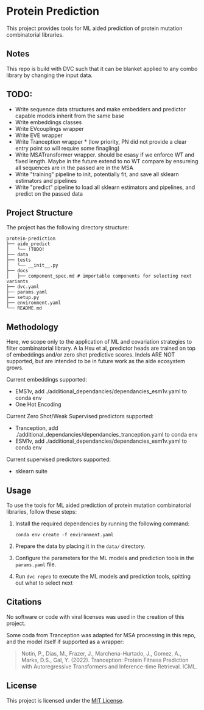 # Protein Prediction

This project provides tools for ML aided prediction of protein mutation combinatorial libraries.

## Notes

This repo is build with DVC such that it can be blanket applied to any combo library by changing the input data.

## TODO:
- Write sequence data structures and make embedders and predictor capable models inherit from the same base
- Write embeddings classes
- Write EVcouplings wrapper
- Write EVE wrapper
- Write Tranception wrapper * (low priority, PN did not provide a clear entry point so will require some finagling)
- Write MSATransformer wrapper. should be esasy if we enforce WT and fixed length. Maybe in the future extend to no WT compare by ensureing all sequences are in the passed are in the MSA
- Write "training" pipeline to init, potentially fit, and save all sklearn estimators and pipelines
- Write "predict" pipeline to load all sklearn estimators and pipelines, and predict on the passed data

## Project Structure

The project has the following directory structure:

```
protein-prediction
├── aide_predict
│   └── !TODO!
├── data
├── tests
│   └── __init__.py
├── docs
│   ├── component_spec.md # importable components for selecting next variants
├── dvc.yaml
├── params.yaml
├── setup.py
├── environment.yaml
└── README.md
```

## Methodology
Here, we scope only to the application of ML and covariation strategies to filter combinatorial library.
A la Hsu et al, predictor heads are trained on top of embeddings and/or zero shot predictive scores.
Indels ARE NOT supported, but are intended to be in future work as the aide ecosystem grows.

Current embeddings supported:
- EMS1v, add ./additional_dependancies/dependancies_esm1v.yaml to conda env
- One Hot Encoding

Current Zero Shot/Weak Supervised predictors supported:
- Tranception, add ./additional_dependancies/dependancies_tranception.yaml to conda env
- ESM1v, add ./additional_dependancies/dependancies_esm1v.yaml to conda env

Current supervised predictors supported:
- sklearn suite

## Usage

To use the tools for ML aided prediction of protein mutation combinatorial libraries, follow these steps:

1. Install the required dependencies by running the following command:

   ```
   conda env create -f environment.yaml
   ```

2. Prepare the data by placing it in the `data/` directory.

3. Configure the parameters for the ML models and prediction tools in the `params.yaml` file.

4. Run `dvc repro` to execute the ML models and prediction tools, spitting out what to select next


## Citations
No software or code with viral licenses was used in the creation of this project.

Some coda from Tranception was adapted for MSA processing in this repo, and the model itself if supported as a wrapper:
> Notin, P., Dias, M., Frazer, J., Marchena-Hurtado, J., Gomez, A., Marks, D.S., Gal, Y. (2022). Tranception: Protein Fitness Prediction with Autoregressive Transformers and Inference-time Retrieval. ICML.

## License

This project is licensed under the [MIT License](LICENSE).
